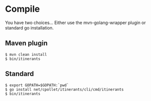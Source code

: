 # Compile
You have two choices... Either use the mvn-golang-wrapper plugin or standard go installation.

## Maven plugin
```
$ mvn clean install
$ bin/itinerants
```

## Standard
```
$ export GOPATH=$GOPATH:`pwd`
$ go install net/cpollet/itinerants/cli/cmd/itinerants
$ bin/itinerants
```
